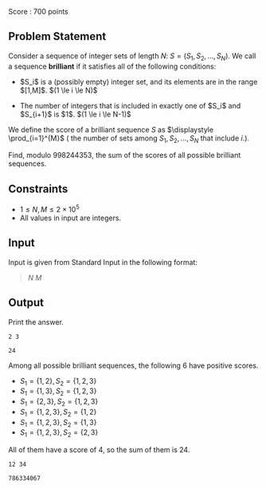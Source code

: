 Score : $700$ points

## Problem Statement

Consider a sequence of integer sets of length $N$: $S=(S_1,S_2,\dots,S_N)$.
We call a sequence **brilliant** if it satisfies all of the following conditions:

- <p>$S_i$ is a (possibly empty) integer set, and its elements are in the range $[1,M]$. $(1 \le i \le N)$</p>
- <p>The number of integers that is included in exactly one of $S_i$ and $S_{i+1}$ is $1$. $(1 \le i \le N-1)$</p>

We define the score of a brilliant sequence $S$ as $\displaystyle \prod_{i=1}^{M}$ $($ the number of sets among $S_1,S_2,\dots,S_N$ that include $i$.$)$.

Find, modulo $998244353$, the sum of the scores of all possible brilliant sequences.

## Constraints

- $1 \le N,M \le 2 \times 10^5$
- All values in input are integers.

## Input

Input is given from Standard Input in the following format:

> $N$ $M$

## Output

Print the answer.

```input1
2 3
```

```output1
24
```

Among all possible brilliant sequences, the following $6$ have positive scores.

- $S_1=\{1,2\},S_2=\{1,2,3\}$
- $S_1=\{1,3\},S_2=\{1,2,3\}$
- $S_1=\{2,3\},S_2=\{1,2,3\}$
- $S_1=\{1,2,3\},S_2=\{1,2\}$
- $S_1=\{1,2,3\},S_2=\{1,3\}$
- $S_1=\{1,2,3\},S_2=\{2,3\}$

All of them have a score of $4$, so the sum of them is $24$.

```input2
12 34
```

```output2
786334067
```